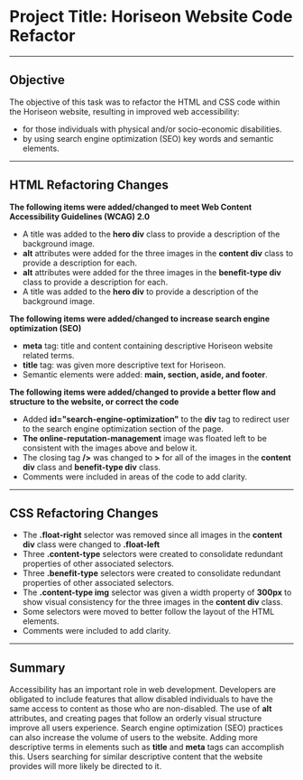 # Project Title: Horiseon Website Code Refactor
___
## Objective
The objective of this task was to refactor the HTML and CSS code within the Horiseon website, resulting in improved web accessibility:
- for those individuals with physical and/or socio-economic disabilities.
- by using search engine optimization (SEO) key words and semantic elements.
___
## HTML Refactoring Changes
**The following items were added/changed to meet Web Content Accessibility Guidelines (WCAG) 2.0**
- A title was added to the **hero div** class to provide a description of the background image.
- **alt** attributes were added for the three images in the **content div** class to provide a description for each.
- **alt** attributes were added for the three images in the **benefit-type div** class to provide a description for each.
- A title was added to the **hero div** to provide a description of the background image.

**The following items were added/changed to increase search engine optimization (SEO)**
- **meta** tag: title and content containing descriptive Horiseon website related terms.
- **title** tag: was given more descriptive text for Horiseon.
- Semantic elements were added: **main, section, aside, and footer**.

**The following items were added/changed to provide a better flow and structure to the website, or correct the code**
- Added **id="search-engine-optimization"** to the **div** tag to redirect user to the search engine optimization section of the page. 
- **The online-reputation-management** image was floated left to be consistent with the images above and below it.
- The closing tag **/>** was changed to **>** for all of the images in the **content div** class and **benefit-type div** class.
- Comments were included in areas of the code to add clarity.
___

## CSS Refactoring Changes
- The **.float-right** selector was removed since all images in the **content div** class were changed to **.float-left**
- Three **.content-type** selectors were created to consolidate redundant properties of other associated selectors.
- Three **.benefit-type** selectors were created to consolidate redundant properties of other associated selectors.
- The **.content-type img** selector was given a width property of **300px** to show visual consistency for the three images in the **content div** class.
- Some selectors were moved to better follow the layout of the HTML elements.
- Comments were included to add clarity.
___
## Summary
Accessibility has an important role in web development. Developers are obligated to include features that allow disabled individuals to have the same access to content as those who are non-disabled.  The use of **alt** attributes, and creating pages that follow an orderly visual structure improve all users experience.
Search engine optimization (SEO) practices can also increase the volume of users to the website.  Adding more descriptive terms in elements such as **title**  and **meta** tags can accomplish this.  Users searching for similar descriptive content that the website provides will more likely be directed to it.
